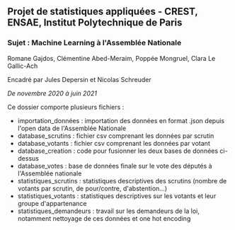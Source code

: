 ## Projet de statistiques appliquées - CREST, ENSAE, Institut Polytechnique de Paris
### Sujet : Machine Learning à l'Assemblée Nationale

Romane Gajdos, Clémentine Abed-Meraim, Poppée Mongruel, Clara Le Gallic-Ach
 
Encadré par Jules Depersin et Nicolas Schreuder

*De novembre 2020 à juin 2021*
 

Ce dossier comporte plusieurs fichiers : 
  - importation_données : importation des données en format .json depuis l'open data de l'Assemblée Nationale
  - database_scrutins : fichier csv comprenant les données par scrutin
  - database_votants : fichier csv comprenant les données par votant
  - database_creation : code pour fusionner les deux bases de données ci-dessus
  - database_votes : base de données finale sur le vote des députés à l'Assemblée nationale
  - statistiques_scrutins : statistiques descriptives des scrutins (nombre de votants par scrutin, de pour/contre, d'abstention...)
  - statistiques_votants : statistiques descriptives sur les votants et leur groupe d'appartenance 
  - statistiques_demandeurs : travail sur les demandeurs de la loi, notamment nettoyage de ces données et one hot encoding 
